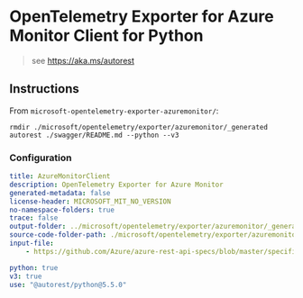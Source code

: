 # OpenTelemetry Exporter for Azure Monitor Client for Python

> see https://aka.ms/autorest

## Instructions

From `microsoft-opentelemetry-exporter-azuremonitor/`:

```
rmdir ./microsoft/opentelemetry/exporter/azuremonitor/_generated
autorest ./swagger/README.md --python --v3
```

### Configuration

```yaml
title: AzureMonitorClient
description: OpenTelemetry Exporter for Azure Monitor
generated-metadata: false
license-header: MICROSOFT_MIT_NO_VERSION
no-namespace-folders: true
trace: false
output-folder: ../microsoft/opentelemetry/exporter/azuremonitor/_generated
source-code-folder-path: ./microsoft/opentelemetry/exporter/azuremonitor/_generated
input-file: 
    - https://github.com/Azure/azure-rest-api-specs/blob/master/specification/applicationinsights/data-plane/Monitor.Exporters/preview/2020-09-15_Preview/swagger.json

python: true
v3: true
use: "@autorest/python@5.5.0"
```

